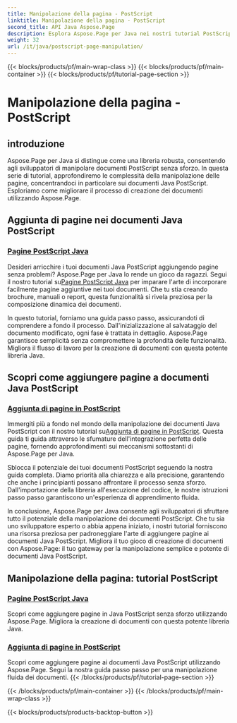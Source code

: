 ```yaml
---
title: Manipolazione della pagina - PostScript
linktitle: Manipolazione della pagina - PostScript
second_title: API Java Aspose.Page
description: Esplora Aspose.Page per Java nei nostri tutorial PostScript. Aggiungi facilmente pagine ai tuoi documenti Java PostScript con una guida passo passo per una manipolazione senza problemi.
weight: 32
url: /it/java/postscript-page-manipulation/
---
```


{{< blocks/products/pf/main-wrap-class >}}
{{< blocks/products/pf/main-container >}}
{{< blocks/products/pf/tutorial-page-section >}}

# Manipolazione della pagina - PostScript


## introduzione

Aspose.Page per Java si distingue come una libreria robusta, consentendo agli sviluppatori di manipolare documenti PostScript senza sforzo. In questa serie di tutorial, approfondiremo le complessità della manipolazione delle pagine, concentrandoci in particolare sui documenti Java PostScript. Esploriamo come migliorare il processo di creazione dei documenti utilizzando Aspose.Page.

## Aggiunta di pagine nei documenti Java PostScript

### [Pagine PostScript Java](./add-pages1/)

 Desideri arricchire i tuoi documenti Java PostScript aggiungendo pagine senza problemi? Aspose.Page per Java lo rende un gioco da ragazzi. Segui il nostro tutorial su[Pagine PostScript Java](./add-pages1/) per imparare l'arte di incorporare facilmente pagine aggiuntive nei tuoi documenti. Che tu stia creando brochure, manuali o report, questa funzionalità si rivela preziosa per la composizione dinamica dei documenti.

In questo tutorial, forniamo una guida passo passo, assicurandoti di comprendere a fondo il processo. Dall'inizializzazione al salvataggio del documento modificato, ogni fase è trattata in dettaglio. Aspose.Page garantisce semplicità senza compromettere la profondità delle funzionalità. Migliora il flusso di lavoro per la creazione di documenti con questa potente libreria Java.

## Scopri come aggiungere pagine a documenti Java PostScript

### [Aggiunta di pagine in PostScript](./add-pages2/)

 Immergiti più a fondo nel mondo della manipolazione dei documenti Java PostScript con il nostro tutorial su[Aggiunta di pagine in PostScript](./add-pages2/). Questa guida ti guida attraverso le sfumature dell'integrazione perfetta delle pagine, fornendo approfondimenti sui meccanismi sottostanti di Aspose.Page per Java.

Sblocca il potenziale dei tuoi documenti PostScript seguendo la nostra guida completa. Diamo priorità alla chiarezza e alla precisione, garantendo che anche i principianti possano affrontare il processo senza sforzo. Dall'importazione della libreria all'esecuzione del codice, le nostre istruzioni passo passo garantiscono un'esperienza di apprendimento fluida.

In conclusione, Aspose.Page per Java consente agli sviluppatori di sfruttare tutto il potenziale della manipolazione dei documenti PostScript. Che tu sia uno sviluppatore esperto o abbia appena iniziato, i nostri tutorial forniscono una risorsa preziosa per padroneggiare l'arte di aggiungere pagine ai documenti Java PostScript. Migliora il tuo gioco di creazione di documenti con Aspose.Page: il tuo gateway per la manipolazione semplice e potente di documenti Java PostScript.
## Manipolazione della pagina: tutorial PostScript
### [Pagine PostScript Java](./add-pages1/)
Scopri come aggiungere pagine in Java PostScript senza sforzo utilizzando Aspose.Page. Migliora la creazione di documenti con questa potente libreria Java.
### [Aggiunta di pagine in PostScript](./add-pages2/)
Scopri come aggiungere pagine ai documenti Java PostScript utilizzando Aspose.Page. Segui la nostra guida passo passo per una manipolazione fluida dei documenti.
{{< /blocks/products/pf/tutorial-page-section >}}

{{< /blocks/products/pf/main-container >}}
{{< /blocks/products/pf/main-wrap-class >}}

{{< blocks/products/products-backtop-button >}}

